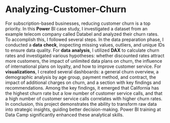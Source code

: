 # Analyzing-Customer-Churn
For subscription-based businesses, reducing customer churn is a top priority. In this **Power** BI case study, I investigated a dataset from an example telecom company called Databel and analyzed their churn rates.
To accomplish this, I followed several steps. In the data preparation phase, I conducted a **data** **check**, inspecting missing values, outliers, and unique IDs to ensure data quality. For **data** **analysis**, I utilized **DAX** to calculate churn rates and investigated various hypotheses: whether discounted rates attract more customers, the impact of unlimited data plans on churn, the influence of international plans on loyalty, and how to improve customer service.
For **visualizations**, I created several dashboards: a general churn overview, a demographic analysis by age group, payment method, and contract, the impact of additional charges on churn, and a section with key findings and recommendations.
Among the key findings, it emerged that California has the highest churn rate but a low number of customer service calls, and that a high number of customer service calls correlates with higher churn rates.
In conclusion, this project demonstrates the ability to transform raw data into strategic insights, guiding better decision-making. Power BI training at Data Camp significantly enhanced these analytical skills.

